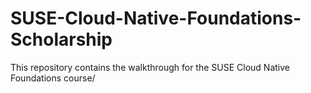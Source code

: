 # SUSE-Cloud-Native-Foundations-Scholarship
This repository contains the walkthrough for the SUSE Cloud Native Foundations course/

